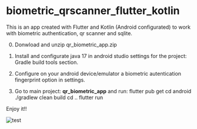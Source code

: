 # biometric_qrscanner_flutter_kotlin
This is an app created with Flutter and Kotlin (Android configurated) to work with biometric authentication, qr scanner and sqlite.

0. Donwload and unzip qr_biometric_app.zip

1. Install and configurate java 17 in android studio settings for the project: Gradle build tools section.
 
2. Configure on your android device/emulator a biometric autentication fingerprint option in settings.

3. Go to main project: **qr_biometric_app** and run:
flutter pub get
cd android
./gradlew clean build
cd ..
flutter run

Enjoy it!!

![test](https://github.com/user-attachments/assets/485debeb-34c6-446e-9952-ed5c2930dd1e)
